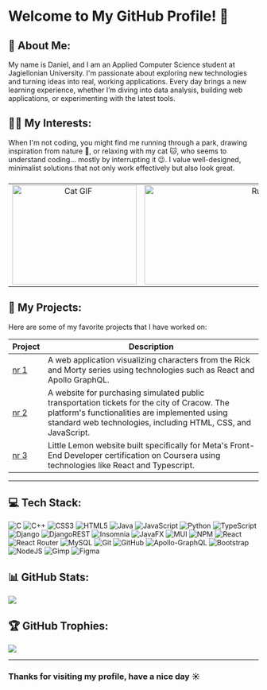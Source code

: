 # Welcome to My GitHub Profile! 👋 

## 💫 About Me:

My name is Daniel, and I am an Applied Computer Science student at Jagiellonian University. I'm passionate about exploring new technologies and turning ideas into real, working applications. Every day brings a new learning experience, whether I’m diving into data analysis, building web applications, or experimenting with the latest tools.

## 👨‍💻 My Interests:
When I'm not coding, you might find me running through a park, drawing inspiration from nature 🌲, or relaxing with my cat 🐱, who seems to understand coding… mostly by interrupting it 😉. I value well-designed, minimalist solutions that not only work effectively but also look great.

###

<table style="width: 100%; text-align: center;">
    <tr>
        <td style="width: 25%;">
            <img src="https://media.giphy.com/media/VbnUQpnihPSIgIXuZv/giphy.gif" alt="Cat GIF" style="width: 250px; height: 200px;" />
        </td>
        <td style="width: 50%;">
            <img src="https://i.giphy.com/media/v1.Y2lkPTc5MGI3NjExNmI1ajE0NzQyZ3FibWE5ZzEyOWZ1Z2VveGo1bnBrbXRxdHJlbWx2NSZlcD12MV9pbnRlcm5hbF9naWZfYnlfaWQmY3Q9Zw/Fr5LA2RCQbnVp74CxH/giphy.gif" alt="Runner GIF" style="width: 500px; height: 200px;" />
        </td>
        <td style="width: 25%;">
            <img src="https://i.giphy.com/media/v1.Y2lkPTc5MGI3NjExdnJmbW5sNDRpZTFxZ2gzY3AxbjQ0aWcwZHR3YmVwendreHN2c2ZmZSZlcD12MV9pbnRlcm5hbF9naWZfYnlfaWQmY3Q9Zw/iDCsriNfHICAlthV2q/giphy.gif" alt="Subway Surfers Icon" style="width: 250px; height: 200px;" />
        </td>
    </tr>
</table>

## 🎨 My Projects:
Here are some of my favorite projects that I have worked on:

| Project | Description |
| ------- | ----------- |
| [nr 1](https://github.com/JohnnyArachnid/Projects/tree/main/Fingoweb%20Internship%20React%20Project/project%201.1.0) | A web application visualizing characters from the Rick and Morty series using technologies such as React and Apollo GraphQL. |
| [nr 2](https://github.com/JohnnyArachnid/University/tree/main/2024-2025/Interfejsy%20Graficzne/Projekt) | A website for purchasing simulated public transportation tickets for the city of Cracow. The platform's functionalities are implemented using standard web technologies, including HTML, CSS, and JavaScript. |
| [nr 3](https://github.com/JohnnyArachnid/Courses/tree/main/Coursera-Meta-Front-End-Developer-Professional/Little-Lemon-Project-Final) | Little Lemon website built specifically for Meta's Front-End Developer certification on Coursera using technologies like React and Typescript. |

---

## 💻 Tech Stack:
![C](https://img.shields.io/badge/c-%2300599C.svg?style=for-the-badge&logo=c&logoColor=white) ![C++](https://img.shields.io/badge/c++-%2300599C.svg?style=for-the-badge&logo=c%2B%2B&logoColor=white) ![CSS3](https://img.shields.io/badge/css3-%231572B6.svg?style=for-the-badge&logo=css3&logoColor=white) ![HTML5](https://img.shields.io/badge/html5-%23E34F26.svg?style=for-the-badge&logo=html5&logoColor=white) ![Java](https://img.shields.io/badge/java-%23ED8B00.svg?style=for-the-badge&logo=openjdk&logoColor=white) ![JavaScript](https://img.shields.io/badge/javascript-%23323330.svg?style=for-the-badge&logo=javascript&logoColor=%23F7DF1E) ![Python](https://img.shields.io/badge/python-3670A0?style=for-the-badge&logo=python&logoColor=ffdd54) ![TypeScript](https://img.shields.io/badge/typescript-%23007ACC.svg?style=for-the-badge&logo=typescript&logoColor=white) ![Django](https://img.shields.io/badge/django-%23092E20.svg?style=for-the-badge&logo=django&logoColor=white) ![DjangoREST](https://img.shields.io/badge/DJANGO-REST-ff1709?style=for-the-badge&logo=django&logoColor=white&color=ff1709&labelColor=gray) ![Insomnia](https://img.shields.io/badge/Insomnia-black?style=for-the-badge&logo=insomnia&logoColor=5849BE) ![JavaFX](https://img.shields.io/badge/javafx-%23FF0000.svg?style=for-the-badge&logo=javafx&logoColor=white) ![MUI](https://img.shields.io/badge/MUI-%230081CB.svg?style=for-the-badge&logo=mui&logoColor=white) ![NPM](https://img.shields.io/badge/NPM-%23CB3837.svg?style=for-the-badge&logo=npm&logoColor=white) ![React](https://img.shields.io/badge/react-%2320232a.svg?style=for-the-badge&logo=react&logoColor=%2361DAFB) ![React Router](https://img.shields.io/badge/React_Router-CA4245?style=for-the-badge&logo=react-router&logoColor=white) ![MySQL](https://img.shields.io/badge/mysql-4479A1.svg?style=for-the-badge&logo=mysql&logoColor=white) ![Git](https://img.shields.io/badge/git-%23F05033.svg?style=for-the-badge&logo=git&logoColor=white) ![GitHub](https://img.shields.io/badge/github-%23121011.svg?style=for-the-badge&logo=github&logoColor=white) ![Apollo-GraphQL](https://img.shields.io/badge/-ApolloGraphQL-311C87?style=for-the-badge&logo=apollo-graphql) ![Bootstrap](https://img.shields.io/badge/bootstrap-%238511FA.svg?style=for-the-badge&logo=bootstrap&logoColor=white) ![NodeJS](https://img.shields.io/badge/node.js-6DA55F?style=for-the-badge&logo=node.js&logoColor=white) ![Gimp](https://img.shields.io/badge/Gimp-657D8B?style=for-the-badge&logo=gimp&logoColor=FFFFFF) ![Figma](https://img.shields.io/badge/figma-%23F24E1E.svg?style=for-the-badge&logo=figma&logoColor=white)

## 📊 GitHub Stats:
![](https://github-readme-stats.vercel.app/api/top-langs/?username=JohnnyArachnid&theme=radical&hide_border=true&layout=donut-vertical)

## 🏆 GitHub Trophies:
![](https://github-profile-trophy.vercel.app/?username=JohnnyArachnid&theme=radical&no-frame=true&no-bg=true&margin-w=4)

---

### Thanks for visiting my profile, have a nice day ☀️